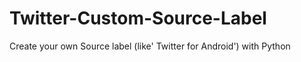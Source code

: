 # Twitter-Custom-Source-Label
Create your own Source label (like' Twitter for Android') with Python
